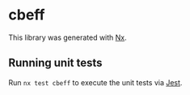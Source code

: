 # cbeff

This library was generated with [Nx](https://nx.dev).

## Running unit tests

Run `nx test cbeff` to execute the unit tests via [Jest](https://jestjs.io).
